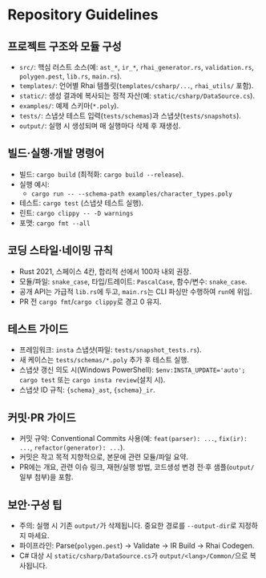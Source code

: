 # Repository Guidelines

## 프로젝트 구조와 모듈 구성
- `src/`: 핵심 러스트 소스(예: `ast_*`, `ir_*`, `rhai_generator.rs`, `validation.rs`, `polygen.pest`, `lib.rs`, `main.rs`).
- `templates/`: 언어별 Rhai 템플릿(`templates/csharp/...`, `rhai_utils/` 포함).
- `static/`: 생성 결과에 복사되는 정적 자산(예: `static/csharp/DataSource.cs`).
- `examples/`: 예제 스키마(`*.poly`).
- `tests/`: 스냅샷 테스트 입력(`tests/schemas`)과 스냅샷(`tests/snapshots`).
- `output/`: 실행 시 생성되며 매 실행마다 삭제 후 재생성.

## 빌드·실행·개발 명령어
- 빌드: `cargo build` (최적화: `cargo build --release`).
- 실행 예시:
  - `cargo run -- --schema-path examples/character_types.poly`
- 테스트: `cargo test` (스냅샷 테스트 실행).
- 린트: `cargo clippy -- -D warnings`
- 포맷: `cargo fmt --all`

## 코딩 스타일·네이밍 규칙
- Rust 2021, 스페이스 4칸, 합리적 선에서 100자 내외 권장.
- 모듈/파일: `snake_case`, 타입/트레이트: `PascalCase`, 함수/변수: `snake_case`.
- 공개 API는 가급적 `lib.rs`에 두고, `main.rs`는 CLI 파싱만 수행하여 `run`에 위임.
- PR 전 `cargo fmt`/`cargo clippy`로 경고 0 유지.

## 테스트 가이드
- 프레임워크: `insta` 스냅샷(파일: `tests/snapshot_tests.rs`).
- 새 케이스는 `tests/schemas/*.poly` 추가 후 테스트 실행.
- 스냅샷 갱신 의도 시(Windows PowerShell): `$env:INSTA_UPDATE='auto'; cargo test` 또는 `cargo insta review`(설치 시).
- 스냅샷 ID 규칙: `{schema}_ast`, `{schema}_ir`.

## 커밋·PR 가이드
- 커밋 규약: Conventional Commits 사용(예: `feat(parser): ...`, `fix(ir): ...`, `refactor(generator): ...`).
- 커밋은 작고 목적 지향적으로, 본문에 관련 모듈/파일 요약.
- PR에는 개요, 관련 이슈 링크, 재현/실행 방법, 코드생성 변경 전·후 샘플(`output/` 일부 첨부)을 포함.

## 보안·구성 팁
- 주의: 실행 시 기존 `output/`가 삭제됩니다. 중요한 경로를 `--output-dir`로 지정하지 마세요.
- 파이프라인: Parse(`polygen.pest`) → Validate → IR Build → Rhai Codegen.
- C# 대상 시 `static/csharp/DataSource.cs`가 `output/<lang>/Common/`으로 복사됩니다.
